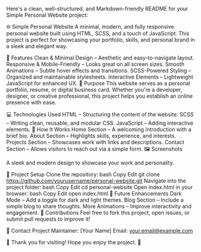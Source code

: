 Here's a clean, well-structured, and Markdown-friendly README for your Simple Personal Website project:

🌐 Simple Personal Website
A minimal, modern, and fully responsive personal website built using HTML, SCSS, and a touch of JavaScript. This project is perfect for showcasing your portfolio, skills, and personal brand in a sleek and elegant way.

🌟 Features
Clean & Minimal Design – Aesthetic and easy-to-navigate layout.
Responsive & Mobile-Friendly – Looks great on all screen sizes.
Smooth Animations – Subtle hover effects and transitions.
SCSS-Powered Styling – Organized and maintainable stylesheets.
Interactive Elements – Lightweight JavaScript for enhanced UX.
🎯 Purpose
This website serves as a personal portfolio, resume, or digital business card. Whether you're a developer, designer, or creative professional, this project helps you establish an online presence with ease.

💻 Technologies Used
HTML – Structuring the content of the website.
SCSS – Writing clean, reusable, and modular CSS.
JavaScript – Adding interactive elements.
🚀 How It Works
Home Section – A welcoming introduction with a brief bio.
About Section – Highlights skills, experience, and interests.
Projects Section – Showcases work with links and descriptions.
Contact Section – Allows visitors to reach out via a simple form.
🖼️ Screenshots

A sleek and modern design to showcase your work and personality.

📂 Project Setup
Clone the repository:
bash
Copy
Edit
git clone https://github.com/yourusername/personal-website.git
Navigate into the project folder:
bash
Copy
Edit
cd personal-website
Open index.html in your browser:
bash
Copy
Edit
open index.html
📌 Future Enhancements
Dark Mode – Add a toggle for dark and light themes.
Blog Section – Include a simple blog to share thoughts.
More Animations – Improve interactivity and engagement.
👏 Contributions
Feel free to fork this project, open issues, or submit pull requests to improve it!

📧 Contact
Project Maintainer: [Your Name]
Email: your.email@example.com

🚀 Thank you for visiting! Hope you enjoy the project. 🌟